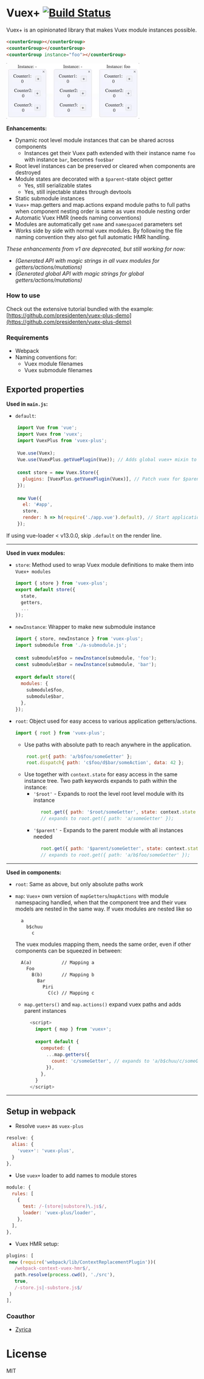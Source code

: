 # Vuex+ [![Build Status](https://travis-ci.org/presidenten/vuex-plus.svg?branch=master)](https://travis-ci.org/presidenten/vuex-plus)
Vuex+ is an opinionated library that makes Vuex module instances possible.
```html
<counterGroup></counterGroup>
<counterGroup></counterGroup>
<counterGroup instance="foo"></counterGroup>
```
![piri](./docs/instances.gif)

**Enhancements:**
- Dynamic root level module instances that can be shared across components
  - Instances get their Vuex path extended with their instance name
  `foo` with instance `bar`, becomes `foo$bar`
- Root level instances can be preserved or cleared when components are destroyed
- Module states are decorated with a `$parent`-state object getter
  - Yes, still serializable states
  - Yes, still injectable states through devtools
- Static submodule instances
- `Vuex+` map.getters and map.actions expand module paths to full paths when component nesting order is same as vuex module nesting order
- Automatic Vuex HMR (needs naming conventions)
- Modules are automatically get `name` and `namespaced` parameters set
- Works side by side with normal vuex modules. By following the file naming convention they also get full automatic HMR handling.


_These enhancements from v1 are deprecated, but still working for now:_
- _(Generated API with magic strings in all vuex modules for getters/actions/mutations)_
- _(Generated global API with magic strings for global getters/actions/mutations)_

### How to use
Check out the extensive tutorial bundled with the example:
[https://github.com/presidenten/vuex-plus-demo](https://github.com/presidenten/vuex-plus-demo)

### Requirements
- Webpack
- Naming conventions for:
  - Vuex module filenames
  - Vuex submodule filenames


## Exported properties

**Used in `main.js`:**
- `default`:
```javascript
    import Vue from 'vue';
    import Vuex from 'vuex';
    import VuexPlus from 'vuex-plus';

    Vue.use(Vuex);
    Vue.use(VuexPlus.getVuePlugin(Vue)); // Adds global vuex+ mixin to components

    const store = new Vuex.Store({
      plugins: [VuexPlus.getVuexPlugin(Vuex)], // Patch vuex for $parent & bootstrap HMR
    });

    new Vue({
      el: '#app',
      store,
      render: h => h(require('./app.vue').default), // Start application
    });
```

If using vue-loader < v13.0.0, skip `.default` on the render line.

---

**Used in vuex modules:**
- `store`: Method used to wrap Vuex module definitions to make them into `Vuex+ modules`
  ```javascript
  import { store } from 'vuex-plus';
  export default store({
    state,
    getters,
    ...
  });
  ```
- `newInstance`: Wrapper to make new submodule instance
  ```javascript
  import { store, newInstance } from 'vuex-plus';
  import submodule from './a-submodule.js';

  const submodule$foo = newInstance(submodule, 'foo');
  const submodule$bar = newInstance(submodule, 'bar');

  export default store({
    modules: {
      submodule$foo,
      submodule$bar,
    },
  });
  ```

- `root`: Object used for easy access to various application getters/actions.
  ```javascript
  import { root } from 'vuex-plus';
  ```
  - Use paths with absolute path to reach anywhere in the application.
  ```javascript
      root.get{ path: 'a/b$foo/someGetter' };
      root.dispatch{ path: 'c$foo/d$bar/someAction', data: 42 };
  ```
  - Use together with `context.state` for easy access in the same instance tree. Two path keywords expands to path within the instance:
    - `'$root'` - Expands to root the level root level module with its instance
    ```javascript
          root.get({ path: '$root/someGetter', state: context.state });
          // expands to root.get({ path: 'a/someGetter' });
    ```
    - `'$parent'` - Expands to the parent module with all instances needed
    ```javascript
          root.get({ path: '$parent/someGetter', state: context.state });
          // expands to root.get({ path: 'a/b$foo/someGetter' });
    ```

---

**Used in components:**
- `root`: Same as above, but only absolute paths work
- `map`: `Vuex+` own version of `mapGetters`/`mapActions` with module namespacing handled, when that the component tree and their vuex models are nested in the same way.
  If vuex modules are nested like so
  ```
    a
      b$chuu
        c
  ```
  The vuex modules mapping them, needs the same order, even if other components can be squeezed in between:
  ```
    A(a)           // Mapping a
      Foo
        B(b)       // Mapping b
          Bar
            Piri
              C(c) // Mapping c
  ```

  - `map.getters()` and `map.actions()` expand vuex paths and adds parent instances
    ```javascript
      <script>
        import { map } from 'vuex+';

        export default {
          computed: {
            ...map.getters({
              count: 'c/someGetter', // expands to 'a/b$chuu/c/someGetter'
            }),
          },
        }
      </script>
---

## Setup in webpack
- Resolve `vuex+` as `vuex-plus`
```javascript
resolve: {
  alias: {
    'vuex+': 'vuex-plus',
  }
},
```
- Use `vuex+` loader to add names to module stores
```javascript
module: {
  rules: [
    {
      test: /-(store|substore)\.js$/,
      loader: 'vuex-plus/loader',
    },
  ],
},
```
- Vuex HMR setup:
```javascript
plugins: [
 new (require('webpack/lib/ContextReplacementPlugin'))(
   /webpack-context-vuex-hmr$/,
   path.resolve(process.cwd(), './src'),
   true,
   /-store.js|-substore.js$/
 )
],
```


### Coauthor
- [Zyrica](https://github.com/zyrica)

# License
MIT
